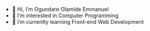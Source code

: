 - 👋 Hi, I’m Ogundare Olamide Emmanuel
- 👀 I’m interested in Computer Programming
- 🌱 I’m currently learning Front-end Web Development

<!---
Ogundare-olamide-emmanuel/Ogundare-olamide-emmanuel is a ✨ special ✨ repository because its `README.md` (this file) appears on your GitHub profile.
You can click the Preview link to take a look at your changes.
--->
